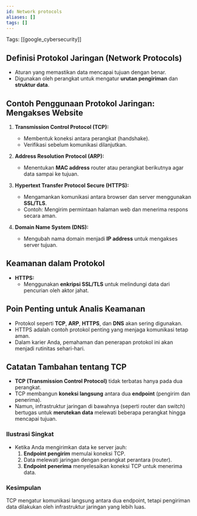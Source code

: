 ```yaml
---
id: Network protocols
aliases: []
tags: []
---
```


Tags: [[google_cybersecurity]]

## Definisi Protokol Jaringan (Network Protocols)

- Aturan yang memastikan data mencapai tujuan dengan benar.
- Digunakan oleh perangkat untuk mengatur **urutan pengiriman** dan **struktur data**.

## Contoh Penggunaan Protokol Jaringan: Mengakses Website

1. **Transmission Control Protocol (TCP):**

   - Membentuk koneksi antara perangkat (handshake).
   - Verifikasi sebelum komunikasi dilanjutkan.

2. **Address Resolution Protocol (ARP):**

   - Menentukan **MAC address** router atau perangkat berikutnya agar data sampai ke tujuan.

3. **Hypertext Transfer Protocol Secure (HTTPS):**

   - Mengamankan komunikasi antara browser dan server menggunakan **SSL/TLS**.
   - Contoh: Mengirim permintaan halaman web dan menerima respons secara aman.

4. **Domain Name System (DNS):**
   - Mengubah nama domain menjadi **IP address** untuk mengakses server tujuan.

## Keamanan dalam Protokol

- **HTTPS:**
  - Menggunakan **enkripsi SSL/TLS** untuk melindungi data dari pencurian oleh aktor jahat.

## Poin Penting untuk Analis Keamanan

- Protokol seperti **TCP**, **ARP**, **HTTPS**, dan **DNS** akan sering digunakan.
- HTTPS adalah contoh protokol penting yang menjaga komunikasi tetap aman.
- Dalam karier Anda, pemahaman dan penerapan protokol ini akan menjadi rutinitas sehari-hari.

## **Catatan Tambahan tentang TCP**

- **TCP (Transmission Control Protocol)** tidak terbatas hanya pada dua perangkat.
- TCP membangun **koneksi langsung** antara dua **endpoint** (pengirim dan penerima).
- Namun, infrastruktur jaringan di bawahnya (seperti router dan switch) bertugas untuk **merutekan data** melewati beberapa perangkat hingga mencapai tujuan.

### **Ilustrasi Singkat**

- Ketika Anda mengirimkan data ke server jauh:
  1. **Endpoint pengirim** memulai koneksi TCP.
  2. Data melewati jaringan dengan perangkat perantara (router).
  3. **Endpoint penerima** menyelesaikan koneksi TCP untuk menerima data.

### **Kesimpulan**

TCP mengatur komunikasi langsung antara dua endpoint, tetapi pengiriman data dilakukan oleh infrastruktur jaringan yang lebih luas.
